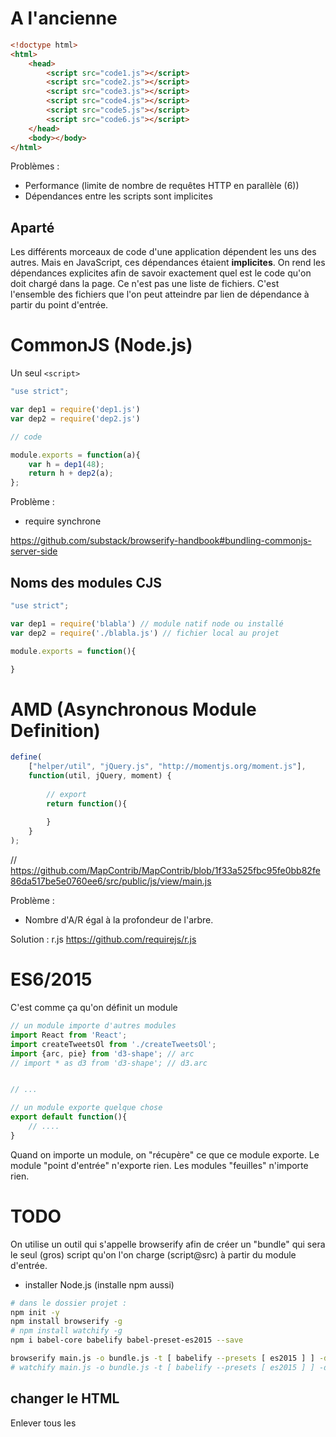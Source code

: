 # A l'ancienne

````html
<!doctype html>
<html>
    <head>
        <script src="code1.js"></script>
        <script src="code2.js"></script>
        <script src="code3.js"></script>
        <script src="code4.js"></script>
        <script src="code5.js"></script>
        <script src="code6.js"></script>
    </head>
    <body></body>
</html>
````

Problèmes :

* Performance (limite de nombre de requêtes HTTP en parallèle (6))
* Dépendances entre les scripts sont implicites

## Aparté

Les différents morceaux de code d'une application dépendent les uns des autres. Mais en JavaScript, ces dépendances étaient **implicites**.
On rend les dépendances explicites afin de savoir exactement quel est le code qu'on doit chargé dans la page.
Ce n'est pas une liste de fichiers. C'est l'ensemble des fichiers que l'on peut atteindre par lien de dépendance à partir du point d'entrée. 



# CommonJS (Node.js)

Un seul `<script>`

````js
"use strict";

var dep1 = require('dep1.js')
var dep2 = require('dep2.js')

// code

module.exports = function(a){
    var h = dep1(48);
    return h + dep2(a);
};
````

Problème :
* require synchrone

https://github.com/substack/browserify-handbook#bundling-commonjs-server-side


## Noms des modules CJS

````js
"use strict";

var dep1 = require('blabla') // module natif node ou installé
var dep2 = require('./blabla.js') // fichier local au projet

module.exports = function(){

}
````



# AMD (Asynchronous Module Definition)

````js
define(
    ["helper/util", "jQuery.js", "http://momentjs.org/moment.js"],
    function(util, jQuery, moment) {
    
        // export
        return function(){
        
        }
    }
);
````
// https://github.com/MapContrib/MapContrib/blob/1f33a525fbc95fe0bb82fe86da517be5e0760ee6/src/public/js/view/main.js

Problème : 
* Nombre d'A/R égal à la profondeur de l'arbre.

Solution : r.js https://github.com/requirejs/r.js


# ES6/2015

C'est comme ça qu'on définit un module

````js
// un module importe d'autres modules 
import React from 'React';
import createTweetsOl from './createTweetsOl';
import {arc, pie} from 'd3-shape'; // arc
// import * as d3 from 'd3-shape'; // d3.arc


// ...

// un module exporte quelque chose
export default function(){
    // ....
}
````

Quand on importe un module, on "récupère" ce que ce module exporte.
Le module "point d'entrée" n'exporte rien. Les modules "feuilles" n'importe rien.

# TODO

On utilise un outil qui s'appelle browserify afin de créer un "bundle" qui sera le seul (gros) script qu'on l'on charge (script@src) à partir du module d'entrée.

* installer Node.js (installe npm aussi)

```bash
# dans le dossier projet :
npm init -y
npm install browserify -g
# npm install watchify -g
npm i babel-core babelify babel-preset-es2015 --save 

browserify main.js -o bundle.js -t [ babelify --presets [ es2015 ] ] -d
# watchify main.js -o bundle.js -t [ babelify --presets [ es2015 ] ] -d -v
```

## changer le HTML

Enlever tous les <script> et les remplacer par `<script defer src="bundle.js"></script>`

## Etape 2

`main.js`

````js
import createTweetsOl from './createTweetsOl.js';
import createTimeButton from './createTimeButton.js';

document.addEventListener('DOMContentLoaded', function(){
    // ... createTweetsOl() ...
    // ... createTimeButton() ...
});
````

`createTweetsOl.js`

````js
export default function(tweets){
    // ...
}
````


## Etape 3

(rajouter la date dans l'affichage)

https://www.npmjs.com/

```bash
npm install moment --save 
# regarder package.json
```

```js
import moment from 'moment';

// ...

moment(t.created_at, 'dd MMM DD HH:mm:ss ZZ YYYY', 'en').fromNow()
```


# NPM tasks

Remplace grunt/gulp la plupart du temps

* http://substack.net/task_automation_with_npm_run
* https://gist.github.com/oncletom/1e233f2100c4e0877922
* http://naholyr.fr/2015/11/ecrire-des-scripts-npm-multi-plateforme/

```bash
npm run build:dev
npm run build:prod
```

* https://www.npmjs.com/package/npm-run-all
* https://www.npmjs.com/package/watch-exec

Exemple : https://github.com/dtc-innovation/dataviz-finances-gironde/blob/master/package.json

## Minifier

```bash
npm install minifyify --save
browserify -p [minifyify --no-map] main.js -o bundle.js

export NODE_ENV="production"
```

```json
{
    "scripts": {
        "build:dev": "browserify main.js > bundle.js",
        "build:prod": "browserify -p [minifyify --no-map] main.js > bundle.js"
    }
}
```

